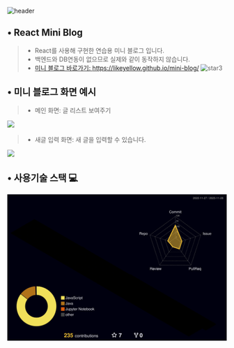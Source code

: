 <div align="left">
  
![header](https://capsule-render.vercel.app/api?type=waving&color=timeGradient&text=Welcome%20to%20likeyellow's%20GitHub%20👋&animation=twinkling&fontSize=35&fontAlignY=40&fontAlign=50&height=250)
  
## • React Mini Blog
> - React를 사용해 구현한 연습용 미니 블로그 입니다.
> - 백엔드와 DB연동이 없으므로 실제와 같이 동작하지 않습니다.
> - [미니 블로그 바로가기: ](https://likeyellow.github.io/mini-blog/) https://likeyellow.github.io/mini-blog/ <img width="46" alt="star3" src="https://user-images.githubusercontent.com/78655692/151471989-9e21d7a8-a7b6-44b0-b598-2bb204b56b00.png"> 


## • 미니 블로그 화면 예시
> - 메인 화면: 글 리스트 보여주기
  <div><img src="https://github.com/likeyellow/mini-blog/assets/38120188/89c197e7-43eb-42d9-9332-e6471b379613" width="500" /></div>
  
> - 새글 입력 화면: 새 글을 입력할 수 있습니다.
  <div><img src="https://github.com/likeyellow/mini-blog/assets/38120188/fefba85a-ca66-4025-857f-286af65f5b9f" width="500" /></div>  


## • 사용기술 스택 💻
![](./profile-3d-contrib/profile-night-rainbow.svg)


